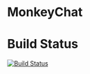 # MonkeyChat

# Build Status
[![Build Status](https://travis-ci.org/liimur/MonkeyChat.svg)](https://travis-ci.org/liimur/MonkeyChat)
